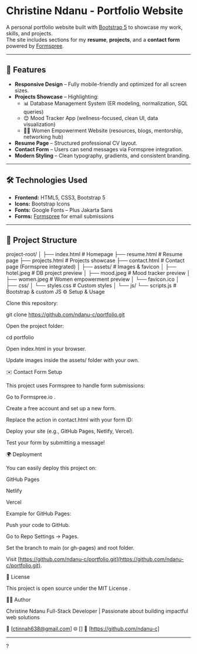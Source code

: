 # Christine Ndanu - Portfolio Website

A personal portfolio website built with [Bootstrap 5](https://getbootstrap.com/) to showcase my work, skills, and projects.  
The site includes sections for my **resume**, **projects**, and a **contact form** powered by [Formspree](https://formspree.io/).

---

## 🚀 Features

- **Responsive Design** – Fully mobile-friendly and optimized for all screen sizes.  
- **Projects Showcase** – Highlighting:
  - 📊 Database Management System (ER modeling, normalization, SQL queries)
  - 😊 Mood Tracker App (wellness-focused, clean UI, data visualization)
  - 👩‍💻 Women Empowerment Website (resources, blogs, mentorship, networking hub)
- **Resume Page** – Structured professional CV layout.  
- **Contact Form** – Users can send messages via Formspree integration.  
- **Modern Styling** – Clean typography, gradients, and consistent branding.  

---

## 🛠️ Technologies Used

- **Frontend:** HTML5, CSS3, Bootstrap 5  
- **Icons:** Bootstrap Icons  
- **Fonts:** Google Fonts – Plus Jakarta Sans  
- **Forms:** [Formspree](https://formspree.io/) for email submissions  

---

## 📂 Project Structure

project-root/
│
├── index.html         # Homepage
├── resume.html        # Resume page
├── projects.html      # Projects showcase
├── contact.html       # Contact page (Formspree integrated)
│
├── assets/            # Images & favicon
│   ├── hotel.jpeg     # DB project preview
│   ├── mood.jpeg      # Mood tracker preview
│   ├── women.jpeg     # Women empowerment preview
│   └── favicon.ico
│
├── css/
│   └── styles.css     # Custom styles
│
└── js/
    └── scripts.js     # Bootstrap & custom JS
⚙️ Setup & Usage

Clone this repository:

git clone https://github.com/ndanu-c/portfolio.git


Open the project folder:

cd portfolio


Open index.html in your browser.

Update images inside the assets/ folder with your own.

✉️ Contact Form Setup

This project uses Formspree to handle form submissions:

Go to Formspree.io
.

Create a free account and set up a new form.

Replace the action in contact.html with your form ID:

<form action="https://formspree.io/f/yourFormID" method="POST">


Deploy your site (e.g., GitHub Pages, Netlify, Vercel).

Test your form by submitting a message!

🌍 Deployment

You can easily deploy this project on:

GitHub Pages

Netlify

Vercel

Example for GitHub Pages:

Push your code to GitHub.

Go to Repo Settings → Pages.

Set the branch to main (or gh-pages) and root folder.

Visit [https://github.com/ndanu-c/portfolio.git](https://github.com/ndanu-c/portfolio.git).

📜 License

This project is open source under the MIT License
.

👩‍💻 Author

Christine Ndanu
Full-Stack Developer | Passionate about building impactful web solutions

📧 [ctinnah638@gmail.com]
🌐 []
🐙 [https://github.com/ndanu-c]


---

?
